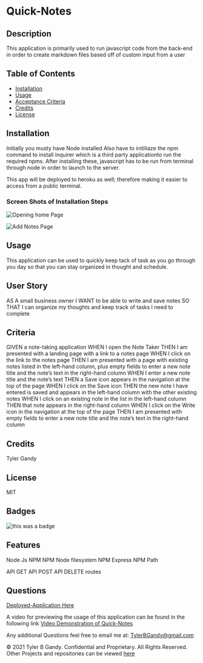 # Quick-Notes 

## Description
This application is primarily used to run javascript code from the back-end in order to create markdown files based off of custom input from a user

## Table of Contents


- [Installation](#installation)
- [Usage](#usage)
- [Acceptance Criteria](#criteria)
- [Credits](#credits)
- [License](#license)

## Installation

Initially you musty have Node installed
Also have to initiliaze the npm command to install inquirer which is a third party applicationto run the required npms.
After installing these, javascript has to be run from terminal through node in order to launch to the server.

This app will be deployed to heroku as well; therefore making it  easier to access from a public terminal.

### Screen Shots of Installation Steps 
![Opening home Page](https://user-images.githubusercontent.com/94323045/155391896-e898c980-f236-4d0c-ba20-27e5e57f3281.jpg)


![Add Notes Page](https://user-images.githubusercontent.com/94323045/155392246-1e724a0d-1b6e-401e-a8a6-1c8c0c3c33a6.jpg)



## Usage
This application can be used to quickly keep tack of task as you go through you day
so that you can stay organized in thought and schedule. 


## User Story
AS A small business owner
I WANT to be able to write and save notes
SO THAT I can organize my thoughts and keep track of tasks I need to complete



## Criteria 
GIVEN a note-taking application
WHEN I open the Note Taker
THEN I am presented with a landing page with a link to a notes page
WHEN I click on the link to the notes page
THEN I am presented with a page with existing notes listed in the left-hand column, plus empty fields to enter a new note title and the note’s text in the right-hand column
WHEN I enter a new note title and the note’s text
THEN a Save icon appears in the navigation at the top of the page
WHEN I click on the Save icon
THEN the new note I have entered is saved and appears in the left-hand column with the other existing notes
WHEN I click on an existing note in the list in the left-hand column
THEN that note appears in the right-hand column
WHEN I click on the Write icon in the navigation at the top of the page
THEN I am presented with empty fields to enter a new note title and the note’s text in the right-hand column

## Credits

Tyler Gandy


## License

MIT

## Badges

 ![this was a badge](https://img.shields.io/badge/License-MIT-blue.svg)

## Features

Node Js
NPM 
NPM Node filesystem
NPM Express
NPM Path

API GET
API POST
API DELETE
routes




## Questions

  [Deployed-Application Here]()

 A video for previewing the usage of this application can be found in the following link 
 [Video Demonstration of Quick-Notes](https://www.youtube.com/watch?v=QSTwB3tvGS4)

  Any additional Questions feel free to email me at: TylerBGandy@gmail.com
  
  
  © 2021 Tyler B Gandy. Confidential and Proprietary. All Rights Reserved.
  Other Projects and repositories can be viewed [here](www.github.com/TyGBenjamin)